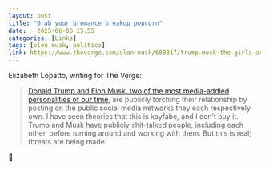 ```yaml
---
layout: post
title: "Grab your bromance breakup popcorn"
date:   2025-06-06 15:55
categories: [Links]
tags: [elon musk, politics]
link: https://www.theverge.com/elon-musk/680817/trump-musk-the-girls-are-fightingggg
---
```


Elizabeth Lopatto, writing for The Verge:

>[Donald Trump and Elon Musk, two of the most media-addled personalities of our time](https://www.theverge.com/politics/631078/trump-musk-doge-tesla-internet-tv-politics-spectacle), are publicly torching their relationship by posting on the public social media networks they each respectively own. I have seen theories that this is kayfabe, and I don’t buy it. Trump and Musk have publicly shit-talked people, including each other, before turning around and working with them. But this is real; threats are being made.

🍿
